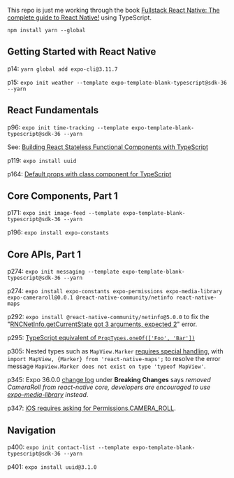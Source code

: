 This repo is just me working through the book
[Fullstack React Native: The complete guide to React Native!](https://www.newline.co/fullstack-react-native/)
using TypeScript.

`npm install yarn --global`

## Getting Started with React Native
p14: `yarn global add expo-cli@3.11.7`

p15: `expo init weather --template expo-template-blank-typescript@sdk-36 --yarn`

## React Fundamentals
p96: `expo init time-tracking --template expo-template-blank-typescript@sdk-36 --yarn`

See: [Building React Stateless Functional Components with TypeScript](https://www.pluralsight.com/guides/typescript-building-react-components)

p119: `expo install uuid`

p164: [Default props with class component for TypeScript](https://stackoverflow.com/a/37282264/584829)

## Core Components, Part 1
p171: `expo init image-feed --template expo-template-blank-typescript@sdk-36 --yarn`

p196: `expo install expo-constants`

## Core APIs, Part 1
p274: `expo init messaging --template expo-template-blank-typescript@sdk-36 --yarn`

p274: `expo install expo-constants expo-permissions expo-media-library expo-cameraroll@0.0.1 @react-native-community/netinfo react-native-maps`

p292: `expo install @react-native-community/netinfo@5.0.0` to fix the 
"[RNCNetInfo.getCurrentState got 3 arguments, expected 2](https://github.com/react-native-community/react-native-netinfo/issues/297)"
error.

p295: [TypeScript equivalent of `PropTypes.oneOf(['Foo', 'Bar'])`](https://stackoverflow.com/questions/50248807/what-is-the-typescript-equivalent-of-proptypes-oneof-restrict-a-variable-to-s)

p305: Nested types such as `MapView.Marker` [requires special handling](https://stackoverflow.com/questions/57376708/why-mapview-marker-does-not-exist-on-type-typeof-mapview),
with `import MapView, {Marker} from 'react-native-maps';` to resolve 
the error message `MapView.Marker does not exist on type 'typeof MapView'`.

p345: Expo 36.0.0 [change log](https://github.com/expo/expo/blob/master/CHANGELOG.md) 
under **Breaking Changes** says 
_removed CameraRoll from react-native core, 
developers are encouraged to use [expo-media-library](https://docs.expo.io/versions/latest/sdk/media-library/) instead_.

p347: [iOS requires asking for Permissions.CAMERA_ROLL](https://github.com/expo/expo/issues/1696).

## Navigation
p400: `expo init contact-list --template expo-template-blank-typescript@sdk-36 --yarn`

p401: `expo install uuid@3.1.0`